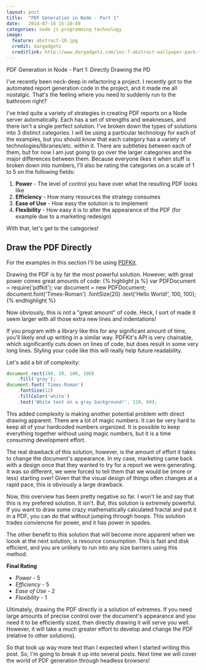 ```yaml
---
layout: post
title:  "PDF Generation in Node - Part 1"
date:   2014-07-16 15:10:49
categories: node js programming technology
image:
  feature: abstract-10.jpg
  credit: dargadgetz
  creditlink: http://www.dargadgetz.com/ios-7-abstract-wallpaper-pack-for-iphone-5-and-ipod-touch-retina/
---
```


PDF Generation in Node - Part 1: Directly Drawing the PD

I've recently been neck-deep in refactoring a project. I recently got to the automated report generation code in the project, and it made me all nostalgic. That's the feeling where you need to suddenly run to the bathroom right?

I've tried quite a variety of strategies in creating PDF reports on a Node server automatically. Each has a set of strengths and weaknesses, and there isn't a single perfect solution. I've broken down the types of solutions into 3 distinct categories. I will be using a particular technology for each of the examples, but you should know that each category has a variety of technologies/libraries/etc. within it. There are subtleties between each of them, but for now I am just going to go over the larger categories and the major differences between them. Because everyone likes it when stuff is broken down into numbers, I'll also be rating the categories on a scale of 1 to 5 on the following fields:
1. **Power** - The level of control you have over what the resulting PDF looks like
2. **Efficiency** - How many resources the strategy consumes
3. **Ease of Use** - How easy the solution is to implement
4. **Flexibility** - How easy it is to alter the appearance of the PDF (for example due to a marketing redesign)

With that, let's get to the categories!

## Draw the PDF Directly

For the examples in this section I'll be using [PDFKit](http://pdfkit.org/).

Drawing the PDF is by far the most powerful solution. However, with great power comes great amounts of code:
{% highlight js %}
    var PDFDocument = require('pdfkit');
    var document = new PDFDocument;
    document.font('Times-Roman')
        .fontSize(20)
        .text('Hello World!', 100, 100);
{% endhighlight %}

Now obviously, this is not a "great amount" of code. Heck, I sort of made it seem larger with all those extra new lines and indentations!

If you program with a library like this for any significant amount of time, you'll likely end up writing in a similar way. PDFKit's API is very chainable, which significantly cuts down on lines of code, but does result in some very long lines. Styling your code like this will really help future readability.

Let's add a bit of complexity:
```js
document.rect(100, 20, 100, 100)
    .fill('gray');
document.font('Times-Roman')
    .fontSize(12)
    .fillColor('white')
    .text('White text on a gray background!', 110, 60);
```
This added complexity is making another potential problem with direct drawing apparent. There are a lot of magic numbers. It can be very hard to keep all of your hardcoded numbers organized. It is possible to keep everything together without using magic numbers, but it is a time consuming development effort.

The real drawback of this solution, however, is the amount of effort it takes to change the document's appearance. In my case, marketing came back with a design once that they wanted to try for a report we were generating. It was so different, we were forced to tell them that we would be (more or less) starting over! Given that the visual design of things often changes at a rapid pace, this is obviously a large drawback.

Now, this overview has been pretty negative so far. I won't lie and say that this is my prefered solution. It isn't. But, this solution is extremely powerful. If you want to draw some crazy mathematically calculated fractal and put it in a PDF, you can do that without jumping through hoops. This solution trades conviencne for power, and it has power in spades.

The other benefit to this solution that will become more apparent when we loook at the next solution, is resource consumption. This is fast and disk efficient, and you are unlikely to run into any size barriers using this method.

**Final Rating**
* *Power* - 5
* *Efficiency* - 5
* *Ease of Use* - 2
* *Flexibility* - 1

Ultimately, drawing the PDF directly is a solution of extremes. If you need large amounts of precise control over the document's appearance and you need it to be efficiently sized, then directly drawing it will serve you well. However, it will take a much greater effort to develop and change the PDF (relative to other solutions).

So that took up way more text than I expected when I started writing this post. So, I'm going to break it up into several posts. Next time we will cover the world of PDF generation through headless browsers!
